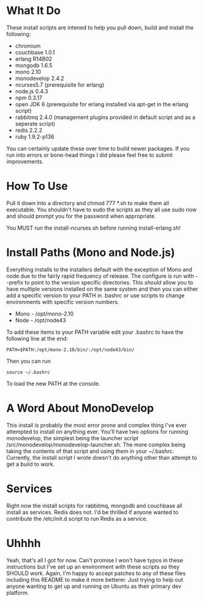 # What It Do

These install scripts are intened to help you pull down, build and install the following:
* chromium
* couchbase 1.0.1
* erlang R14B02
* mongodb 1.6.5
* mono 2.10
* monodevelop 2.4.2
* ncurses5.7 (prerequisite for erlang)
* node.js 0.4.3
* npm 0.3.17
* open JDK 6 (prerequisite for erlang installed via apt-get in the erlang script)
* rabbitmq 2.4.0 (management plugins provided in default script and as a seperate script)
* redis 2.2.2
* ruby 1.9.2-p136

You can certainly update these over time to build newer packages. If you run into errors or bone-head things I did please feel free to submit improvements.

# How To Use

Pull it down into a directory and
	chmod 777 *.sh
to make them all executable. You shouldn't have to sudo the scripts as they all use sudo now and should prompt you for the password when appropriate. 

You MUST run the install-ncurses.sh before running install-erlang.sh!

# Install Paths (Mono and Node.js)

Everything installs to the installers default with the exception of Mono and node due to the fairly rapid frequency of release. The configure is run with --prefix to point to the version specific directories. This *should* allow you to have multiple versions installed on the same system and then you can either add a specific version to your PATH in .bashrc or use scripts to change environments with specific version numbers.

* Mono - /opt/mono-2.10
* Node - /opt/node43

To add these items to your PATH variable edit your .bashrc to have the following line at the end:

	PATH=$PATH:/opt/mono-2.10/bin/:/opt/node43/bin/

Then you can run
	
	source ~/.bashrc

To load the new PATH at the console.

# A Word About MonoDevelop

This install is probably the most error prone and complex thing I've ever attempted to install on anything ever. You'll have two options for running monodevelop, the simplest being the launcher script /src/monodevelop/monodevelop-launcher.sh. The more complex being taking the contents of that script and using them in your ~/.bashrc. Currently, the install script I wrote doesn't do anything other than attempt to get a build to work.

# Services

Right now the install scripts for rabbitmq, mongodb and couchbase all install as services. Redis does not. I'd be thrilled if anyone wanted to contribute the /etc/init.d script to run Redis as a service.

# Uhhhh

Yeah, that's all I got for now. Can't promise I won't have typos in these instructions but I've set up an environment with these scripts so they SHOULD work. Again, I'm happy to accept patches to any of these files including this README to make it more betterer. Just trying to help out anyone wanting to get up and running on Ubuntu as their primary dev platform.
